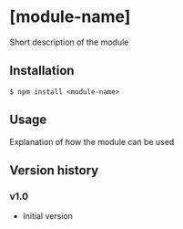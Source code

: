 # [module-name]

Short description of the module

## Installation

```shell
$ npm install <module-name>
```

## Usage

Explanation of how the module can be used

## Version history

### v1.0

- Initial version